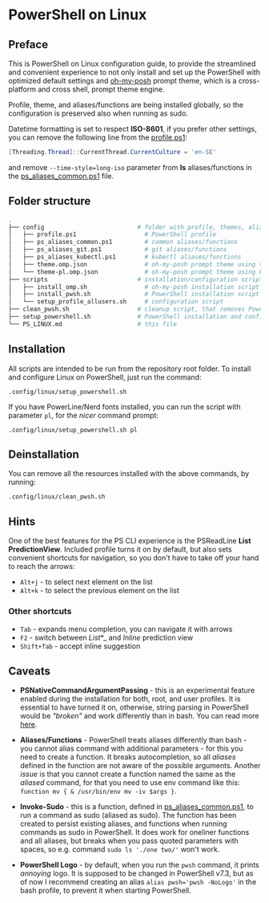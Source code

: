 # PowerShell on Linux

## Preface

This is PowerShell on Linux configuration guide, to provide the streamlined and convenient experience to not only install and set up the PowerShell with optimized default settings and [oh-my-posh](https://ohmyposh.dev/) prompt theme, which is a cross-platform and cross shell, prompt theme engine.

Profile, theme, and aliases/functions are being installed globally, so the configuration is preserved also when running as sudo.

Datetime formatting is set to respect **ISO-8601**, if you prefer other settings, you can remove the following line from the [profile.ps1](.config/linux/config/profile.ps1):

``` PowerShell
[Threading.Thread]::CurrentThread.CurrentCulture = 'en-SE'
```

and remove `--time-style=long-iso` parameter from **ls** aliases/functions in the [ps_aliases_common.ps1](.config/linux/config/ps_aliases_common.ps1) file.

## Folder structure

``` sh
.
├── config                          # folder with profile, themes, aliases/functions
│   ├── profile.ps1                   # PowerShell profile
│   ├── ps_aliases_common.ps1         # common aliases/functions
│   ├── ps_aliases_git.ps1            # git aliases/functions
│   ├── ps_aliases_kubectl.ps1        # kubectl aliases/functions
│   ├── theme.omp.json                # oh-my-posh prompt theme using standard fonts
│   └── theme-pl.omp.json             # oh-my-posh prompt theme using PowerLine fonts
├── scripts                         # installation/configuration scripts
│   ├── install_omp.sh                # oh-my-posh installation script
│   ├── install_pwsh.sh               # PowerShell installation script
│   └── setup_profile_allusers.sh     # configuration script
├── clean_pwsh.sh                   # cleanup script, that removes PowerShell and all installed files
├── setup_powershell.sh             # PowerShell installation and configuration script
└── PS_LINUX.md                     # this file
```

## Installation

All scripts are intended to be run from the repository root folder. To install and configure Linux on PowerShell, just run the command:

``` shell
.config/linux/setup_powershell.sh
```

If you have PowerLine/Nerd fonts installed, you can run the script with parameter `pl`, for the _nicer_ command prompt:

``` shell
.config/linux/setup_powershell.sh pl
```

## Deinstallation

You can remove all the resources installed with the above commands, by running:

``` shell
.config/linux/clean_pwsh.sh
```

## Hints

One of the best features for the PS CLI experience is the PSReadLine **List PredictionView**. Included profile turns it on by default, but also sets convenient shortcuts for navigation, so you don't have to take off your hand to reach the arrows:

- `Alt+j` - to select next element on the list
- `Alt+k` - to select the previous element on the list

### Other shortcuts

- `Tab` - expands menu completion, you can navigate it with arrows
- `F2` - switch between _List_*_ and _Inline_ prediction view
- `Shift+Tab` - accept inline suggestion

## Caveats

- **PSNativeCommandArgumentPassing** - this is an experimental feature enabled during the installation for both, root, and user profiles. It is essential to have turned it on, otherwise, string parsing in PowerShell would be _"broken"_ and work differently than in bash. You can read more [here](https://learn.microsoft.com/en-us/powershell/scripting/learn/experimental-features?view=powershell-7.2#psnativecommandargumentpassing).

- **Aliases/Functions** - PowerShell treats aliases differently than bash - you cannot alias command with additional parameters - for this you need to create a function. It breaks autocompletion, so all _aliases_ defined in the function are not aware of the possible arguments. Another _issue_ is that you cannot create a function named the same as the _aliased_ command, for that you need to use env command like this:
`function mv { & /usr/bin/env mv -iv $args }`.

- **Invoke-Sudo** - this is a function, defined in [ps_aliases_common.ps1](.config/linux/config/ps_aliases_common.ps1), to run a command as sudo (aliased as sudo). The function has been created to persist existing aliases, and functions when running commands as sudo in PowerShell. It does work for oneliner functions and all aliases, but breaks when you pass quoted parameters with spaces, so e.g. command `sudo ls './one two/'` won't work.

- **PowerShell Logo** - by default, when you run the `pwsh` command, it prints _annoying_ logo. It is supposed to be changed in PowerShell v7.3, but as of now I recommend creating an alias `alias pwsh='pwsh -NoLogo'` in the bash profile, to prevent it when starting PowerShell.
